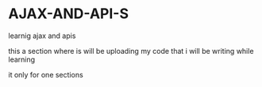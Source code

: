 # AJAX-AND-API-S
learnig ajax and apis


this a section where is will be uploading my code that i will be writing while learning 

it only for one sections 
